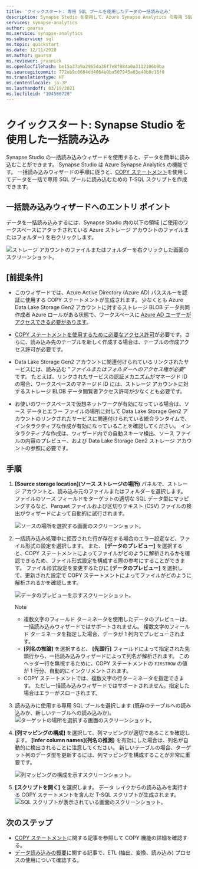 ```yaml
---
title: 'クイックスタート: 専用 SQL プールを使用したデータの一括読み込み'
description: Synapse Studio を使用して、Azure Synapse Analytics の専用 SQL プールにデータを一括読み込みします。
services: synapse-analytics
author: gaursa
ms.service: synapse-analytics
ms.subservice: sql
ms.topic: quickstart
ms.date: 12/11/2020
ms.author: gaursa
ms.reviewer: jrasnick
ms.openlocfilehash: be15a37a9a2965da36f7e8f884a0a3112106b9ba
ms.sourcegitcommit: 772eb9c6684dd4864e0ba507945a83e48b8c16f0
ms.translationtype: HT
ms.contentlocale: ja-JP
ms.lasthandoff: 03/19/2021
ms.locfileid: "104586728"
---
```

# <a name="quickstart-bulk-loading-with-synapse-studio"></a>クイックスタート: Synapse Studio を使用した一括読み込み

Synapse Studio の一括読み込みウィザードを使用すると、データを簡単に読み込むことができます。 Synapse Studio は Azure Synapse Analytics の機能です。 一括読み込みウィザードの手順に従うと、[COPY ステートメント](/sql/t-sql/statements/copy-into-transact-sql?view=azure-sqldw-latest&preserve-view=true)を使用してデータを一括で専用 SQL プールに読み込むための T-SQL スクリプトを作成できます。 

## <a name="entry-points-to-the-bulk-load-wizard"></a>一括読み込みウィザードへのエントリ ポイント

データを一括読み込みするには、Synapse Studio 内の以下の領域 (ご使用のワークスペースにアタッチされている Azure ストレージ アカウントのファイルまたはフォルダー) を右クリックします。

![ストレージ アカウントのファイルまたはフォルダーを右クリックした画面のスクリーンショット。](./sql/media/bulk-load/bulk-load-entry-point-0.png)

## <a name="prerequisites"></a>[前提条件]

- このウィザードでは、Azure Active Directory (Azure AD) パススルーを認証に使用する COPY ステートメントが生成されます。 少なくとも Azure Data Lake Storage Gen2 アカウントに対するストレージ BLOB データ共同作成者 Azure ロールがある状態で、ワークスペースに [Azure AD ユーザーがアクセスできる必要があります](./sql-data-warehouse/quickstart-bulk-load-copy-tsql-examples.md#d-azure-active-directory-authentication)。 

- [COPY ステートメントを使用するために必要なアクセス許可](/sql/t-sql/statements/copy-into-transact-sql?view=azure-sqldw-latest&preserve-view=true#permissions)が必要です。さらに、読み込み先のテーブルを新しく作成する場合は、テーブルの作成アクセス許可が必要です。

- Data Lake Storage Gen2 アカウントに関連付けられているリンクされたサービスには、読み込む "*ファイルまたはフォルダーへのアクセス権が必要*" です。 たとえば、リンクされたサービスの認証メカニズムがマネージド ID の場合、ワークスペースのマネージド ID には、ストレージ アカウントに対するストレージ BLOB データ閲覧者アクセス許可が少なくとも必要です。

- お使いのワークスペースで仮想ネットワークが有効になっている場合は、ソース データとエラー ファイルの場所に対して Data Lake Storage Gen2 アカウントのリンクされたサービスに関連付けられている統合ランタイムで、インタラクティブな作成が有効になっていることを確認してください。 インタラクティブな作成は、ウィザード内での自動スキーマ検出、ソース ファイルの内容のプレビュー、および Data Lake Storage Gen2 ストレージ アカウントの参照に必要です。

## <a name="steps"></a>手順

1. **[Source storage location]\(ソース ストレージの場所\)** パネルで、ストレージ アカウントと、読み込み元のファイルまたはフォルダーを選択します。 ファイルのソース フィールドをターゲットの適切な SQL データ型にマッピングするなど、Parquet ファイルおよび区切りテキスト (CSV) ファイルの検出がウィザードによって自動的に試行されます。 

   ![ソースの場所を選択する画面のスクリーンショット。](./sql/media/bulk-load/bulk-load-source-location.png)

2. 一括読み込み処理中に拒否された行が存在する場合のエラー設定など、ファイル形式の設定を選択します。 また、 **[データのプレビュー]** を選択すると、COPY ステートメントによってファイルがどのように解析されるかを確認できるため、ファイル形式設定を構成する際の参考にすることができます。 ファイル形式設定を変更するたびに **[データのプレビュー]** を選択して、更新された設定で COPY ステートメントによってファイルがどのように解析されるかを確認します。

   ![データのプレビューを示すスクリーンショット。](./sql/media/bulk-load/bulk-load-file-format-settings-preview-data.png) 

   > [!NOTE]  
   >
   > - 複数文字のフィールド ターミネータを使用したデータのプレビューは、一括読み込みウィザードではサポートされません。 複数文字のフィールド ターミネータを指定した場合、データが 1 列内でプレビューされます。 
   > - **[列名の推論]** を選択すると、 **[先頭行]** フィールドによって指定された先頭行から、一括読み込みウィザードによって列名が解析されます。 このヘッダー行を無視するために、COPY ステートメントの `FIRSTROW` の値が 1 行分、自動的にインクリメントされます。 
   > - COPY ステートメントでは、複数文字の行ターミネータを指定できます。 ただし一括読み込みウィザードではサポートされません。指定した場合はエラーがスローされます。

3. 読み込みに使用する専用 SQL プールを選択します (既存のテーブルへの読み込みか、新しいテーブルへの読み込みか)。
   ![ターゲットの場所を選択する画面のスクリーンショット。](./sql/media/bulk-load/bulk-load-target-location.png)
4. **[列マッピングの構成]** を選択して、列マッピングが適切であることを確認します。 **[Infer column names]\(列名の推測\)** を有効にした場合は、列名が自動的に検出されることに注意してください。 新しいテーブルの場合、ターゲット列のデータ型を更新するには、列マッピングを構成することが非常に重要です。

   ![列マッピングの構成を示すスクリーンショット。](./sql/media/bulk-load/bulk-load-target-location-column-mapping.png)
5. **[スクリプトを開く]** を選択します。 データ レイクからの読み込みを実行する COPY ステートメントを含んだ T-SQL スクリプトが生成されます。
   ![SQL スクリプトが表示されている画面のスクリーンショット。](./sql/media/bulk-load/bulk-load-target-final-script.png)

## <a name="next-steps"></a>次のステップ

- [COPY ステートメント](/sql/t-sql/statements/copy-into-transact-sql?view=azure-sqldw-latest&preserve-view=true#syntax)に関する記事を参照して COPY 機能の詳細を確認する。
- [データ読み込みの概要](./sql-data-warehouse/design-elt-data-loading.md#what-is-elt)に関する記事で、ETL (抽出、変換、読み込み) プロセスの使用について確認する。
